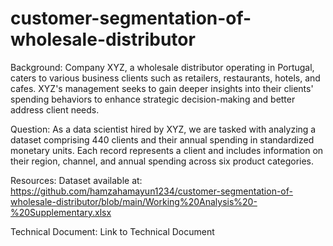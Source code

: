 # customer-segmentation-of-wholesale-distributor

Background: Company XYZ, a wholesale distributor operating in Portugal, caters to various business clients such as retailers, restaurants, hotels, and cafes. XYZ's management seeks to gain deeper insights into their clients' spending behaviors to enhance strategic decision-making and better address client needs.

Question: As a data scientist hired by XYZ, we are tasked with analyzing a dataset comprising 440 clients and their annual spending in standardized monetary units. Each record represents a client and includes information on their region, channel, and annual spending across six product categories.

Resources: Dataset available at: https://github.com/hamzahamayun1234/customer-segmentation-of-wholesale-distributor/blob/main/Working%20Analysis%20-%20Supplementary.xlsx

Technical Document: Link to Technical Document
